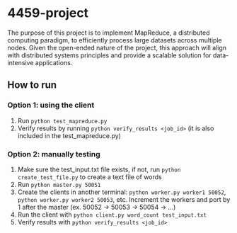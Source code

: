 # 4459-project
The purpose of this project is to implement MapReduce, a distributed computing paradigm, to efficiently process large datasets across multiple nodes. Given the open-ended nature of the project, this approach will align with distributed systems principles and provide a scalable solution for data-intensive applications. 

## How to run

### Option 1: using the client
1. Run `python test_mapreduce.py`
2. Verify results by running `python verify_results <job_id>` (it is also included in the test_mapreduce.py)

### Option 2: manually testing
1. Make sure the test_input.txt file exists, if not, run `python create_test_file.py` to create a text file of words
2. Run `python master.py 50051` 
3. Create the clients in another terminal: `python worker.py worker1 50052`, `python worker.py worker2 50053`, etc. Increment the workers and port by 1 after the master (ex. 50052 -> 50053 -> 50054 -> ...)
4. Run the client with `python client.py word_count test_input.txt`
5. Verify results with `python verify_results <job_id>`
